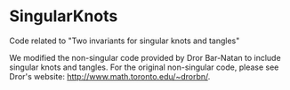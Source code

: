 # SingularKnots
Code related to "Two invariants for singular knots and tangles"

We modified the non-singular code provided by Dror Bar-Natan to include singular knots and tangles.
For the original non-singular code, please see Dror's website: http://www.math.toronto.edu/~drorbn/.
